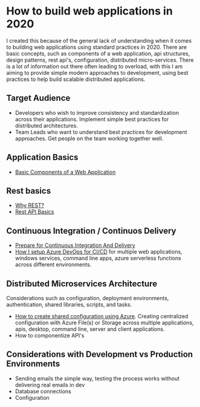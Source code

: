 # How to build web applications in 2020

I created this because of the general lack of understanding when it comes to building web applications using standard practices in 2020. There are basic concepts, such as components of a web application, api structures, design patterns, rest api's, configuration, distributed micro-services. There is a lot of information out there often leading to overload, with this I am aiming to provide simple modern approaches to development, using best practices to help build scalable distributed applications. 

## Target Audience

- Developers who wish to improve consistency and standardization across their applications. Implement simple best practices for distributed architectures.
- Team Leads who want to understand best practices for development approaches. Get people on the team working together well.

## Application Basics

- [Basic Components of a Web Application](basic-components-of-a-web-application.md)

## Rest basics

- [Why REST?](why-rest.md)
- [Rest API Basics](rest-api-basics.md)

## Continuous Integration / Continuos Delivery

- [Prepare for Continuous Integration And Delivery](how-to-prepare-for-continuous-integration.md)
- [How I setup Azure DevOps for CI/CD](how-i-setup-ci-cd-with-azure-devops.md) for multiple web applications, windows services, command line apps, azure serverless functions across different environments.

## Distributed Microservices Architecture

Considerations such as configuration, deployment environments, authentication, shared libraries, scripts, and tasks.

- [How to create shared configuration using Azure](how-to-create-shared-configuration-using-azure.md). Creating centralized configuration with Azure File(s) or Storage across multiple applications, apis, desktop, command line, server and client applications.
- How to componentize API's

## Considerations with Development vs Production Environments

- Sending emails the simple way, testing the process works without delivering real emails in dev
- Database connections
- Configuration


